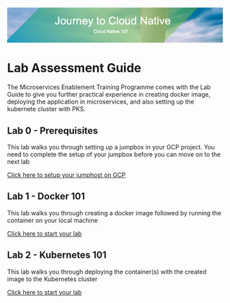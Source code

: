 ![title](/images/title1.png)

# Lab Assessment Guide

The Microservices Enablement Training Programme comes with the Lab Guide to give you further practical experience in creating docker image, deploying the application in microservices, and also setting up the kubernete cluster with PKS.

## Lab 0 - Prerequisites

This lab walks you through setting up a jumpbox in your GCP project. You need to complete the setup of your jumpbox before you can move on to the next lab

[Click here to setup your jumphost on GCP](./labs/lab0)


## Lab 1 - Docker 101

This lab walks you through creating a docker image followed by running the container on your local machine

[Click here to start your lab](./labs/lab1)



## Lab 2 - Kubernetes 101

This lab walks you through deploying the container(s) with the created image to the Kubernetes cluster

[Click here to start your lab](./labs/lab2)

